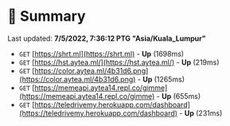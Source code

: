 # 📖 Summary
Last updated: **7/5/2022, 7:36:12 PTG "Asia/Kuala_Lumpur"**

- `GET` [https://shrt.ml](https://shrt.ml) - **Up** (1698ms)
- `GET` [https://hst.aytea.ml/](https://hst.aytea.ml/) - **Up** (219ms)
- `GET` [https://color.aytea.ml/4b31d6.png](https://color.aytea.ml/4b31d6.png) - **Up** (1265ms)
- `GET` [https://memeapi.aytea14.repl.co/gimme](https://memeapi.aytea14.repl.co/gimme) - **Up** (655ms)
- `GET` [https://teledrivemy.herokuapp.com/dashboard](https://teledrivemy.herokuapp.com/dashboard) - **Up** (231ms)
